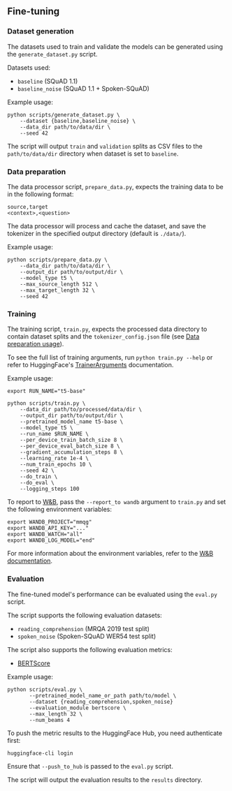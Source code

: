 ## Fine-tuning

### Dataset generation

The datasets used to train and validate the models can be generated using the `generate_dataset.py` script. 

Datasets used:
- `baseline` (SQuAD 1.1)
- `baseline_noise` (SQuAD 1.1 + Spoken-SQuAD)

Example usage:

```shell
python scripts/generate_dataset.py \
    --dataset {baseline,baseline_noise} \
    --data_dir path/to/data/dir \
    --seed 42
```

The script will output `train` and `validation` splits as CSV files to the
`path/to/data/dir` directory when dataset is set to `baseline`.

### Data preparation

The data processor script, `prepare_data.py`, expects the training data to be in the following format:

```csv
source,target
<context>,<question>
```

The data processor will process and cache the dataset, and save the tokenizer in the specified output directory (default is `./data/`).

Example usage:

```shell
python scripts/prepare_data.py \
    --data_dir path/to/data/dir \
    --output_dir path/to/output/dir \
    --model_type t5 \
    --max_source_length 512 \
    --max_target_length 32 \
    --seed 42
```

### Training

The training script, `train.py`, expects the processed data directory to contain dataset splits and the `tokenizer_config.json` file (see [Data preparation usage](#data-preparation)).

To see the full list of training arguments, run `python train.py --help` or refer to HuggingFace's [TrainerArguments](https://huggingface.co/docs/transformers/main_classes/trainer#transformers.TrainingArguments) documentation.

Example usage:

```shell
export RUN_NAME="t5-base"

python scripts/train.py \
    --data_dir path/to/processed/data/dir \
    --output_dir path/to/output/dir \
    --pretrained_model_name t5-base \
    --model_type t5 \
    --run_name $RUN_NAME \
    --per_device_train_batch_size 8 \
    --per_device_eval_batch_size 8 \
    --gradient_accumulation_steps 8 \
    --learning_rate 1e-4 \
    --num_train_epochs 10 \
    --seed 42 \
    --do_train \
    --do_eval \
    --logging_steps 100
```

To report to [W&B](https://wandb.ai/), pass the `--report_to wandb` argument to
`train.py` and set the following environment variables:

```shell
export WANDB_PROJECT="mmqg"
export WANDB_API_KEY="..."
export WANDB_WATCH="all"
export WANDB_LOG_MODEL="end"
```

For more information about the environment variables, refer to the [W&B documentation](https://docs.wandb.ai/guides/track/environment-variables).

### Evaluation

The fine-tuned model's performance can be evaluated using the `eval.py` script.

The script supports the following evaluation datasets:
- `reading_comprehension` (MRQA 2019 test split)
- `spoken_noise` (Spoken-SQuAD WER54 test split)

The script also supports the following evaluation metrics:
- [BERTScore](https://arxiv.org/abs/1904.09675)


Example usage:

```shell
python scripts/eval.py \
       --pretrained_model_name_or_path path/to/model \
       --dataset {reading_comprehension,spoken_noise}
       --evaluation_module bertscore \
       --max_length 32 \
       --num_beams 4
```

To push the metric results to the HuggingFace Hub, you need authenticate first:

```shell
huggingface-cli login
```

Ensure that `--push_to_hub` is passed to the `eval.py` script.

The script will output the evaluation results to the `results` directory.
